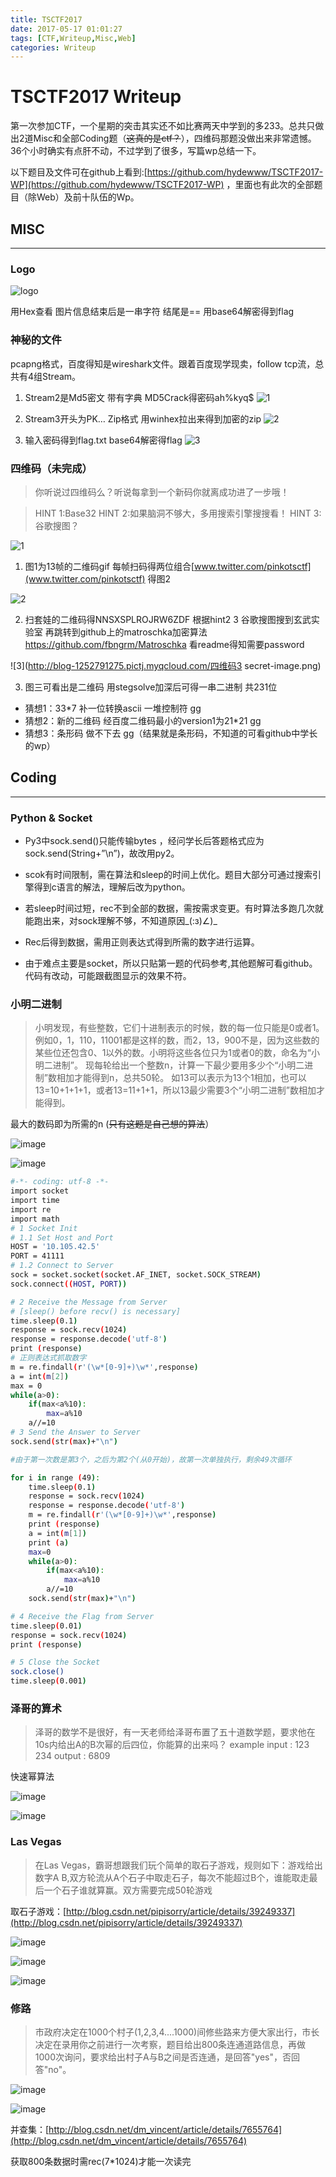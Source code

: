 ```yaml
---
title: TSCTF2017
date: 2017-05-17 01:01:27
tags: [CTF,Writeup,Misc,Web]
categories: Writeup
---
```


# TSCTF2017 Writeup


第一次参加CTF，一个星期的突击其实还不如比赛两天中学到的多233。总共只做出2道Misc和全部Coding题（~~这真的是ctf？~~），四维码那题没做出来非常遗憾。36个小时确实有点肝不动，不过学到了很多，写篇wp总结一下。

以下题目及文件可在github上看到:[https://github.com/hydewww/TSCTF2017-WP](https://github.com/hydewww/TSCTF2017-WP) ，里面也有此次的全部题目（除Web）及前十队伍的Wp。

<!--more-->

## MISC

---

### Logo

![logo](http://blog-1252791275.pictj.myqcloud.com/Logo.png)

用Hex查看 图片信息结束后是一串字符 结尾是==  用base64解密得到flag

### 神秘的文件

pcapng格式，百度得知是wireshark文件。跟着百度现学现卖，follow tcp流，总共有4组Stream。
1.	Stream2是Md5密文 带有字典 MD5Crack得密码ah%kyq$
 ![1](http://blog-1252791275.pictj.myqcloud.com/image001.png)
 
2. Stream3开头为PK…  Zip格式  用winhex拉出来得到加密的zip
![2](http://blog-1252791275.pictj.myqcloud.com/image002.jpg)
 
3. 输入密码得到flag.txt  base64解密得flag
![3](http://blog-1252791275.pictj.myqcloud.com/image003.png)
 
### 四维码（未完成）

> 你听说过四维码么？听说每拿到一个新码你就离成功进了一步哦！

> HINT 1:Base32
> HINT 2:如果脑洞不够大，多用搜索引擎搜搜看！
> HINT 3:谷歌搜图？

![1](http://blog-1252791275.pictj.myqcloud.com/四维码1.gif)

1. 图1为13帧的二维码gif 每帧扫码得两位组合[www.twitter.com/pinkotsctf](www.twitter.com/pinkotsctf) 得图2

![2](http://blog-1252791275.pictj.myqcloud.com/四维码2.png)

2. 扫套娃的二维码得NNSXSPLROJRW6ZDF
根据hint2 3 谷歌搜图搜到玄武实验室 再跳转到github上的matroschka加密算法 
https://github.com/fbngrm/Matroschka 看readme得知需要password

![3](http://blog-1252791275.pictj.myqcloud.com/四维码3 secret-image.png)

3. 图三可看出是二维码 用stegsolve加深后可得一串二进制 共231位

- 猜想1：33*7 补一位转换ascii 一堆控制符 gg
- 猜想2：新的二维码 经百度二维码最小的version1为21*21 	gg
- 猜想3：条形码 做不下去 gg（结果就是条形码，不知道的可看github中学长的wp）

## Coding

---

### Python & Socket

- Py3中sock.send()只能传输bytes ，经问学长后答题格式应为sock.send(String+”\n”)，故改用py2。

- scok有时间限制，需在算法和sleep的时间上优化。题目大部分可通过搜索引擎得到c语言的解法，理解后改为python。

- 若sleep时间过短，rec不到全部的数据，需按需求变更。有时算法多跑几次就能跑出来，对sock理解不够，不知道原因_(:з)∠)_

- Rec后得到数据，需用正则表达式得到所需的数字进行运算。

- 由于难点主要是socket，所以只贴第一题的代码参考,其他题解可看github。代码有改动，可能跟截图显示的效果不符。

### 小明二进制

> 小明发现，有些整数，它们十进制表示的时候，数的每一位只能是0或者1。例如0，1，110，11001都是这样的数，而2，13，900不是，因为这些数的某些位还包含0、1以外的数。小明将这些各位只为1或者0的数，命名为“小明二进制”。 
> 现每轮给出一个整数n，计算一下最少要用多少个“小明二进制”数相加才能得到n，总共50轮。 如13可以表示为13个1相加，也可以13=10+1+1+1，或者13=11+1+1，所以13最少需要3个“小明二进制”数相加才能得到。

最大的数码即为所需的n (~~只有这题是自己想的算法~~）

![image](http://blog-1252791275.pictj.myqcloud.com/image013.png)

![image](http://blog-1252791275.pictj.myqcloud.com/image014.png)

```bash
#-*- coding: utf-8 -*-
import socket
import time
import re
import math
# 1 Socket Init
# 1.1 Set Host and Port
HOST = '10.105.42.5'
PORT = 41111
# 1.2 Connect to Server
sock = socket.socket(socket.AF_INET, socket.SOCK_STREAM)
sock.connect((HOST, PORT))

# 2 Receive the Message from Server
# [sleep() before recv() is necessary]
time.sleep(0.1)
response = sock.recv(1024)
response = response.decode('utf-8')
print (response)
# 正则表达式抓取数字
m = re.findall(r'(\w*[0-9]+)\w*',response)
a = int(m[2])
max = 0
while(a>0):
    if(max<a%10):
        max=a%10
    a//=10
# 3 Send the Answer to Server
sock.send(str(max)+"\n")

#由于第一次数是第3个，之后为第2个(从0开始)，故第一次单独执行，剩余49次循环

for i in range (49):
    time.sleep(0.1)
    response = sock.recv(1024)
    response = response.decode('utf-8')   
    m = re.findall(r'(\w*[0-9]+)\w*',response)
    print (response)
    a = int(m[1])
    print (a)
    max=0
    while(a>0):
        if(max<a%10):
            max=a%10
        a//=10
    sock.send(str(max)+"\n")

# 4 Receive the Flag from Server
time.sleep(0.01)
response = sock.recv(1024)
print (response)

# 5 Close the Socket
sock.close()
time.sleep(0.001)
```
 
### 泽哥的算术

> 泽哥的数学不是很好，有一天老师给泽哥布置了五十道数学题，要求他在10s内给出A的B次幂的后四位，你能算的出来吗？ example input : 123 234 output : 6809

快速幂算法

![image](http://blog-1252791275.pictj.myqcloud.com/image011.png)

![image](http://blog-1252791275.pictj.myqcloud.com/image012.png)
 
### Las Vegas

> 在Las Vegas，霸哥想跟我们玩个简单的取石子游戏，规则如下：游戏给出数字A B,双方轮流从A个石子中取走石子，每次不能超过B个，谁能取走最后一个石子谁就算赢。双方需要完成50轮游戏

取石子游戏：[http://blog.csdn.net/pipisorry/article/details/39249337](http://blog.csdn.net/pipisorry/article/details/39249337)

![image](http://blog-1252791275.pictj.myqcloud.com/image015.png)

![image](http://blog-1252791275.pictj.myqcloud.com/image016.png)

![image](http://blog-1252791275.pictj.myqcloud.com/image017.png)
 
### 修路

> 市政府决定在1000个村子(1,2,3,4....1000)间修些路来方便大家出行，市长决定在录用你之前进行一次考察，题目给出800条连通道路信息，再做1000次询问，要求给出村子A与B之间是否连通，是回答"yes"，否回答"no"。

![image](http://blog-1252791275.pictj.myqcloud.com/image019.jpg)

![image](http://blog-1252791275.pictj.myqcloud.com/image020.png)

并查集：[http://blog.csdn.net/dm_vincent/article/details/7655764](http://blog.csdn.net/dm_vincent/article/details/7655764)

获取800条数据时需rec(7*1024)才能一次读完